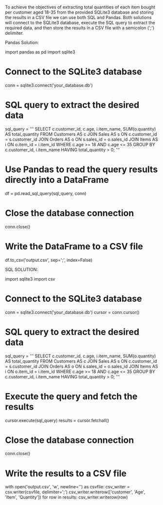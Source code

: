  To achieve the objectives of extracting total quantities of each item bought per customer aged 18-35 from the provided SQLite3 database and storing the results in a CSV file we can use both SQL and Pandas. 
Both solutions will connect to the SQLite3 database, execute the SQL query to extract the required data, and then store the results in a CSV file with a semicolon (';') delimiter.

Pandas Solution:

import pandas as pd
import sqlite3

# Connect to the SQLite3 database
conn = sqlite3.connect('your_database.db')

# SQL query to extract the desired data
sql_query = '''
SELECT c.customer_id, c.age, i.item_name, SUM(o.quantity) AS total_quantity
FROM Customers AS c
JOIN Sales AS s ON c.customer_id = s.customer_id
JOIN Orders AS o ON s.sales_id = o.sales_id
JOIN Items AS i ON o.item_id = i.item_id
WHERE c.age >= 18 AND c.age <= 35
GROUP BY c.customer_id, i.item_name
HAVING total_quantity > 0;
'''

# Use Pandas to read the query results directly into a DataFrame
df = pd.read_sql_query(sql_query, conn)

# Close the database connection
conn.close()

# Write the DataFrame to a CSV file
df.to_csv('output.csv', sep=';', index=False)


SQL SOLUTION:


import sqlite3
import csv

# Connect to the SQLite3 database
conn = sqlite3.connect('your_database.db')
cursor = conn.cursor()

# SQL query to extract the desired data
sql_query = '''
SELECT c.customer_id, c.age, i.item_name, SUM(o.quantity) AS total_quantity
FROM Customers AS c
JOIN Sales AS s ON c.customer_id = s.customer_id
JOIN Orders AS o ON s.sales_id = o.sales_id
JOIN Items AS i ON o.item_id = i.item_id
WHERE c.age >= 18 AND c.age <= 35
GROUP BY c.customer_id, i.item_name
HAVING total_quantity > 0;
'''

# Execute the query and fetch the results
cursor.execute(sql_query)
results = cursor.fetchall()

# Close the database connection
conn.close()

# Write the results to a CSV file
with open('output.csv', 'w', newline='') as csvfile:
    csv_writer = csv.writer(csvfile, delimiter=';')
    csv_writer.writerow(['customer', 'Age', 'Item', 'Quantity'])
    for row in results:
        csv_writer.writerow(row)
